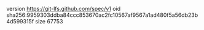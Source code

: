 version https://git-lfs.github.com/spec/v1
oid sha256:9959303ddba84ccc853670ac2fc10567af9567a1ad480f5a56db23b4d599315f
size 67753

